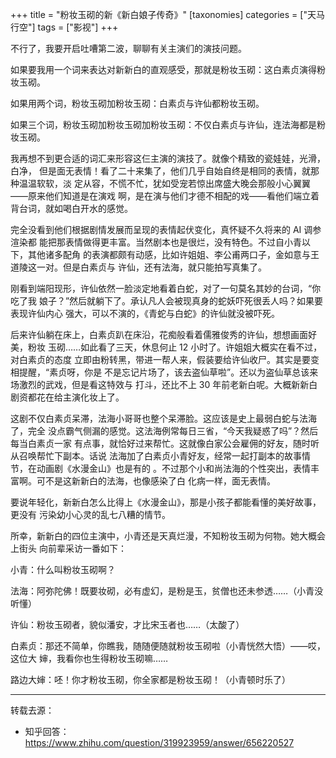 +++
title = "粉妆玉砌的新《新白娘子传奇》"
[taxonomies]
categories = ["天马行空"]
tags = ["影视"]
+++
<!-- # 粉妆玉砌的新《新白娘子传奇》 -->

不行了，我要开启吐嘈第二波，聊聊有关主演们的演技问题。

如果要我用一个词来表达对新新白的直观感受，那就是粉妆玉砌：这白素贞演得粉妆玉砌。

如果用两个词，粉妆玉砌加粉妆玉砌：白素贞与许仙都粉妆玉砌。

如果三个词，粉妆玉砌加粉妆玉砌加粉妆玉砌：不仅白素贞与许仙，连法海都是粉妆玉砌。

我再想不到更合适的词汇来形容这仨主演的演技了。就像个精致的瓷娃娃，光滑，白净，
但是面无表情！看了二十来集了，他们几乎自始自终是相同的表情，就那种温温软软，淡
定从容，不慌不忙，犹如受宠若惊出席盛大晚会那般小心翼翼——原来他们知道是在演戏
啊，是在演与他们才德不相配的戏——看他们端立着背台词，就如喝白开水的感觉。
<!-- more -->

完全没看到他们根据剧情发展而呈现的表情起伏变化，真怀疑不久将来的 AI 调参渲染都
能把那表情做得更丰富。当然剧本也是很烂，没有特色。不过自小青以下，其他诸多配角
的表演都颇有动感，比如许姐姐、李公甫两口子，金如意与王道陵这一对。但是白素贞与
许仙，还有法海，就只能拍写真集了。

刚看到端阳现形，许仙依然一脸淡定地看着白蛇，对了一句莫名其妙的台词，“你吃了我
娘子？”然后就躺下了。承认凡人会被现真身的蛇妖吓死很丢人吗？如果要表现许仙内心
强大，可以不演的，《青蛇与白蛇》的许仙就没被吓死。

后来许仙躺在床上，白素贞趴在床沿，花痴般看着儒雅俊秀的许仙，想想画面好美，粉妆
玉砌……如此看了三天，休息何止 12 小时了。许姐姐大概实在看不过，对白素贞的态度
立即由粉转黑，带进一帮人来，假装要给许仙收尸。其实是要变相提醒，“素贞呀，你是
不是忘记片场了，该去盗仙草啦”。还以为盗仙草总该来场激烈的武戏，但是看这特效与
打斗，还比不上 30 年前老新白呢。大概新新白剧资都花在给主演化妆上了。

这剧不仅白素贞呆滞，法海小哥哥也整个呆滞脸。这应该是史上最弱白蛇与法海了，完全
没点霸气侧漏的感觉。这法海例常每日三省，“今天我疑惑了吗”？然后每当白素贞一家
有点事，就恰好过来帮忙。这就像白家公会雇佣的好友，随时听从召唤帮忙下副本。话说
法海加了白素贞小青好友，经常一起打副本的故事情节，在动画剧《水漫金山》也是有的
。不过那个小和尚法海的个性突出，表情丰富啊。可不是这新新白的法海，也像感染了白
化病一样，面无表情。

要说年轻化，新新白怎么比得上《水漫金山》，那是小孩子都能看懂的美好故事，更没有
污染幼小心灵的乱七八糟的情节。

所幸，新新白的四位主演中，小青还是天真烂漫，不知粉妆玉砌为何物。她大概会上街头
向前辈采访一番如下：

小青：什么叫粉妆玉砌啊？

法海：阿弥陀佛！既要妆砌，必有虚幻，是粉是玉，贫僧也还未参透……（小青没听懂）

许仙：粉妆玉砌者，貌似潘安，才比宋玉者也……（太酸了）

白素贞：那还不简单，你瞧我，随随便随就粉妆玉砌啦（小青恍然大悟）——哎，这位大
婶，我看你也生得粉妆玉砌嘛……

路边大婶：呸！你才粉妆玉砌，你全家都是粉妆玉砌！（小青顿时乐了）

<hr/> 转载去源：

* 知乎回答： https://www.zhihu.com/question/319923959/answer/656220527
